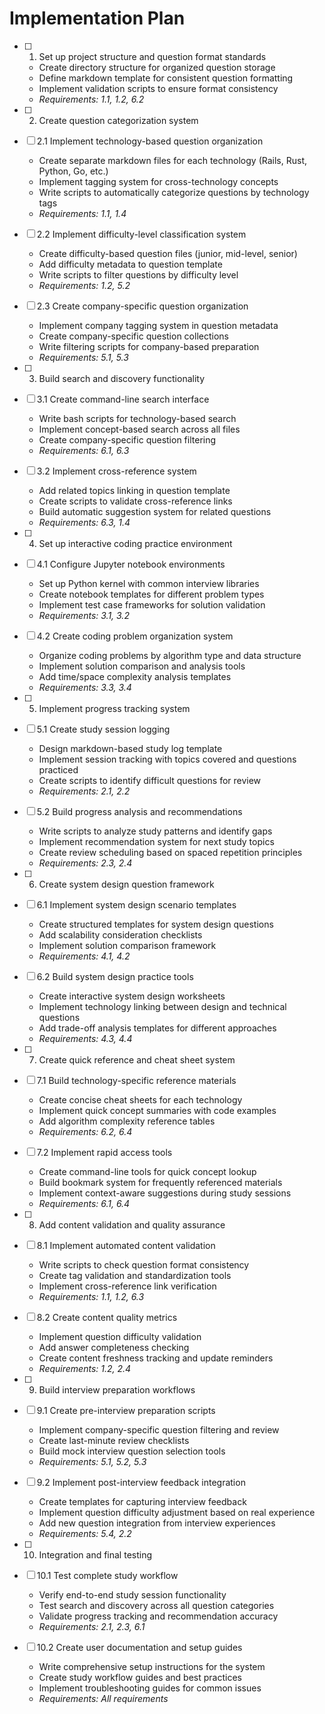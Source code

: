 # Implementation Plan

- [ ] 1. Set up project structure and question format standards
  - Create directory structure for organized question storage
  - Define markdown template for consistent question formatting
  - Implement validation scripts to ensure format consistency
  - _Requirements: 1.1, 1.2, 6.2_

- [ ] 2. Create question categorization system
- [ ] 2.1 Implement technology-based question organization
  - Create separate markdown files for each technology (Rails, Rust, Python, Go, etc.)
  - Implement tagging system for cross-technology concepts
  - Write scripts to automatically categorize questions by technology tags
  - _Requirements: 1.1, 1.4_

- [ ] 2.2 Implement difficulty-level classification system
  - Create difficulty-based question files (junior, mid-level, senior)
  - Add difficulty metadata to question template
  - Write scripts to filter questions by difficulty level
  - _Requirements: 1.2, 5.2_

- [ ] 2.3 Create company-specific question organization
  - Implement company tagging system in question metadata
  - Create company-specific question collections
  - Write filtering scripts for company-based preparation
  - _Requirements: 5.1, 5.3_

- [ ] 3. Build search and discovery functionality
- [ ] 3.1 Create command-line search interface
  - Write bash scripts for technology-based search
  - Implement concept-based search across all files
  - Create company-specific question filtering
  - _Requirements: 6.1, 6.3_

- [ ] 3.2 Implement cross-reference system
  - Add related topics linking in question template
  - Create scripts to validate cross-reference links
  - Build automatic suggestion system for related questions
  - _Requirements: 6.3, 1.4_

- [ ] 4. Set up interactive coding practice environment
- [ ] 4.1 Configure Jupyter notebook environments
  - Set up Python kernel with common interview libraries
  - Create notebook templates for different problem types
  - Implement test case frameworks for solution validation
  - _Requirements: 3.1, 3.2_

- [ ] 4.2 Create coding problem organization system
  - Organize coding problems by algorithm type and data structure
  - Implement solution comparison and analysis tools
  - Add time/space complexity analysis templates
  - _Requirements: 3.3, 3.4_

- [ ] 5. Implement progress tracking system
- [ ] 5.1 Create study session logging
  - Design markdown-based study log template
  - Implement session tracking with topics covered and questions practiced
  - Create scripts to identify difficult questions for review
  - _Requirements: 2.1, 2.2_

- [ ] 5.2 Build progress analysis and recommendations
  - Write scripts to analyze study patterns and identify gaps
  - Implement recommendation system for next study topics
  - Create review scheduling based on spaced repetition principles
  - _Requirements: 2.3, 2.4_

- [ ] 6. Create system design question framework
- [ ] 6.1 Implement system design scenario templates
  - Create structured templates for system design questions
  - Add scalability consideration checklists
  - Implement solution comparison framework
  - _Requirements: 4.1, 4.2_

- [ ] 6.2 Build system design practice tools
  - Create interactive system design worksheets
  - Implement technology linking between design and technical questions
  - Add trade-off analysis templates for different approaches
  - _Requirements: 4.3, 4.4_

- [ ] 7. Create quick reference and cheat sheet system
- [ ] 7.1 Build technology-specific reference materials
  - Create concise cheat sheets for each technology
  - Implement quick concept summaries with code examples
  - Add algorithm complexity reference tables
  - _Requirements: 6.2, 6.4_

- [ ] 7.2 Implement rapid access tools
  - Create command-line tools for quick concept lookup
  - Build bookmark system for frequently referenced materials
  - Implement context-aware suggestions during study sessions
  - _Requirements: 6.1, 6.4_

- [ ] 8. Add content validation and quality assurance
- [ ] 8.1 Implement automated content validation
  - Write scripts to check question format consistency
  - Create tag validation and standardization tools
  - Implement cross-reference link verification
  - _Requirements: 1.1, 1.2, 6.3_

- [ ] 8.2 Create content quality metrics
  - Implement question difficulty validation
  - Add answer completeness checking
  - Create content freshness tracking and update reminders
  - _Requirements: 1.2, 2.4_

- [ ] 9. Build interview preparation workflows
- [ ] 9.1 Create pre-interview preparation scripts
  - Implement company-specific question filtering and review
  - Create last-minute review checklists
  - Build mock interview question selection tools
  - _Requirements: 5.1, 5.2, 5.3_

- [ ] 9.2 Implement post-interview feedback integration
  - Create templates for capturing interview feedback
  - Implement question difficulty adjustment based on real experience
  - Add new question integration from interview experiences
  - _Requirements: 5.4, 2.2_

- [ ] 10. Integration and final testing
- [ ] 10.1 Test complete study workflow
  - Verify end-to-end study session functionality
  - Test search and discovery across all question categories
  - Validate progress tracking and recommendation accuracy
  - _Requirements: 2.1, 2.3, 6.1_

- [ ] 10.2 Create user documentation and setup guides
  - Write comprehensive setup instructions for the system
  - Create study workflow guides and best practices
  - Implement troubleshooting guides for common issues
  - _Requirements: All requirements_